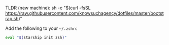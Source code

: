 TLDR (new machine): sh -c "$(curl -fsSL https://raw.githubusercontent.com/knowsuchagency/dotfiles/master/bootstrap.sh)"

Add the following to your `~/.zshrc`

```zsh
eval "$(starship init zsh)"
```
